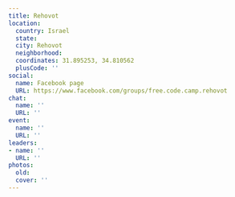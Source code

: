 ```yaml
---
title: Rehovot
location:
  country: Israel
  state: 
  city: Rehovot
  neighborhood: 
  coordinates: 31.895253, 34.810562
  plusCode: ''
social:
  name: Facebook page
  URL: https://www.facebook.com/groups/free.code.camp.rehovot
chat:
  name: ''
  URL: ''
event:
  name: ''
  URL: ''
leaders:
- name: ''
  URL: ''
photos:
  old: 
  cover: ''
---
```

